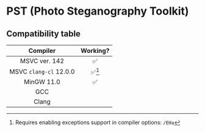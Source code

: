 # PST (Photo Steganography Toolkit)



## Compatibility table

|        Compiler        | Working? |
|:----------------------:|:--------:|
|     MSVC ver. 142      |    ✅     |
| MSVC `clang-cl` 12.0.0 |  ✅[^1]   |
|       MinGW 11.0       |    ✅     |
|          GCC           |          |
|         Clang          |          |

[^1]: Requires enabling exceptions support in compiler options: `/EHa`